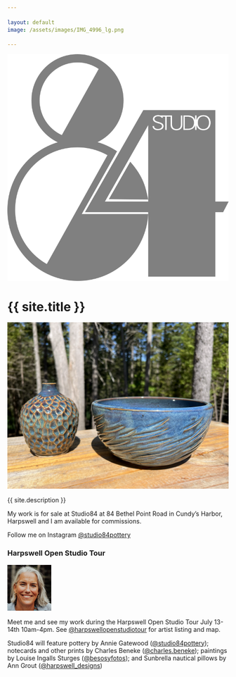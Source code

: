 ```yaml
---

layout: default
image: /assets/images/IMG_4996_lg.png

---
```


<div id="topline">
  <a href="/">
    <img src="/assets/images/studio84_transparent.png" alt="Studio84 Harpswell, Maine" />
  </a>
  <h1>{{ site.title }}</h1>
</div>

![Unique pottery from the coast of Maine](/assets/images/IMG_4996_lg.png)

{{ site.description }}

My work is for sale at Studio84 at 84 Bethel Point Road in Cundy’s Harbor, Harpswell and I am available for commissions.

Follow me on Instagram [@studio84pottery](https://www.instagram.com/studio84pottery)

### Harpswell Open Studio Tour

<img src="/assets/images/artist.jpg" alt="Annie Gatewood" width="100" />

Meet me and see my work during the Harpswell Open Studio Tour July 13-14th 10am-4pm.
See [@harpswellopenstudiotour](https://www.instagram.com/harpswellopenstudiotour) for artist listing and map.

Studio84 will feature pottery by Annie Gatewood ([@studio84pottery](https://www.instagram.com/studio84pottery)); notecards and other prints by Charles Beneke ([@charles.beneke](https://www.instagram.com/charles.beneke)); paintings by Louise Ingalls Sturges ([@besosyfotos](https://www.instagram.com/besosyfotos/)); and Sunbrella nautical pillows by Ann Grout ([@harpswell_designs](https://www.instagram.com/harpswell_designs))
